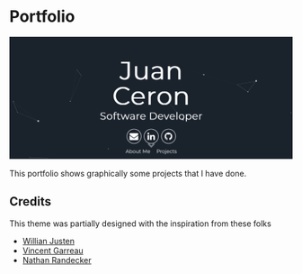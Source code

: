 # Portfolio

![](./portfolio.png)

This portfolio shows graphically some projects that I have done.

## Credits

This theme was partially designed with the inspiration from these folks
- [Willian Justen](https://github.com/willianjusten/will-jekyll-template)
- [Vincent Garreau](https://github.com/VincentGarreau/particles.js/)
- [Nathan Randecker](https://github.com/nrandecker/particle)
